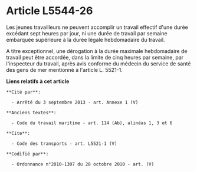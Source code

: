 # Article L5544-26

Les jeunes travailleurs ne peuvent accomplir un travail effectif d'une durée excédant sept heures par jour, ni une durée de
travail par semaine embarquée supérieure à la durée légale hebdomadaire du travail.

A titre exceptionnel, une dérogation à la durée maximale hebdomadaire de travail peut être accordée, dans la limite de cinq
heures par semaine, par l'inspecteur du travail, après avis conforme du médecin du service de santé des gens de mer mentionné
à l'article L. 5521-1.

**Liens relatifs à cet article**

	**Cité par**:

	  - Arrêté du 3 septembre 2013 - art. Annexe 1 (V)

	**Anciens textes**:

	  - Code du travail maritime - art. 114 (Ab), alinéas 1, 3 et 6

	**Cite**:

	  - Code des transports - art. L5521-1 (V)

	**Codifié par**:

	  - Ordonnance n°2010-1307 du 28 octobre 2010 - art. (V)
